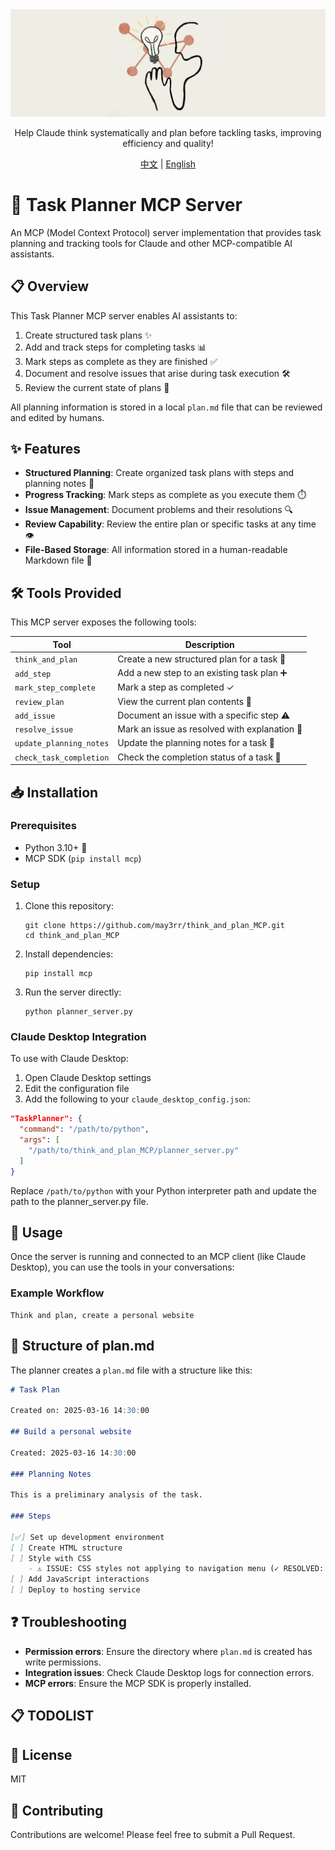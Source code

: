 <div style="text-align: center;">
    <img src="img/asset.jpg" alt="展示图片">
    <p>Help Claude think systematically and plan before tackling tasks, improving efficiency and quality!</p>
    <p>
        <a href="README_zh.md">中文</a> | <a href="README.md">English</a>
    </p>
</div>

# 📝 Task Planner MCP Server

An MCP (Model Context Protocol) server implementation that provides task planning and tracking tools for Claude and other MCP-compatible AI assistants.

## 📋 Overview

This Task Planner MCP server enables AI assistants to:

1. Create structured task plans ✨
2. Add and track steps for completing tasks 📊
3. Mark steps as complete as they are finished ✅
4. Document and resolve issues that arise during task execution 🛠️
5. Review the current state of plans 👀

All planning information is stored in a local `plan.md` file that can be reviewed and edited by humans.

## ✨ Features

- **Structured Planning**: Create organized task plans with steps and planning notes 📑
- **Progress Tracking**: Mark steps as complete as you execute them ⏱️
- **Issue Management**: Document problems and their resolutions 🔍
- **Review Capability**: Review the entire plan or specific tasks at any time 👁️
- **File-Based Storage**: All information stored in a human-readable Markdown file 📁

## 🛠️ Tools Provided

This MCP server exposes the following tools:

| Tool | Description |
|------|-------------|
| `think_and_plan` | Create a new structured plan for a task 🧠 |
| `add_step` | Add a new step to an existing task plan ➕ |
| `mark_step_complete` | Mark a step as completed ✓ |
| `review_plan` | View the current plan contents 📖 |
| `add_issue` | Document an issue with a specific step ⚠️ |
| `resolve_issue` | Mark an issue as resolved with explanation 🎯 |
| `update_planning_notes` | Update the planning notes for a task 📝 |
| `check_task_completion` | Check the completion status of a task 🔄 |

## 📥 Installation

### Prerequisites

- Python 3.10+ 🐍
- MCP SDK (`pip install mcp`)

### Setup

1. Clone this repository:
   ```
   git clone https://github.com/may3rr/think_and_plan_MCP.git
   cd think_and_plan_MCP
   ```

2. Install dependencies:
   ```
   pip install mcp
   ```

3. Run the server directly:
   ```
   python planner_server.py
   ```

### Claude Desktop Integration

To use with Claude Desktop:

1. Open Claude Desktop settings
2. Edit the configuration file
3. Add the following to your `claude_desktop_config.json`:

```json
"TaskPlanner": {
  "command": "/path/to/python",
  "args": [
    "/path/to/think_and_plan_MCP/planner_server.py"
  ]
}
```

Replace `/path/to/python` with your Python interpreter path and update the path to the planner_server.py file.

## 🚀 Usage

Once the server is running and connected to an MCP client (like Claude Desktop), you can use the tools in your conversations:

### Example Workflow
```
Think and plan, create a personal website
```

## 📄 Structure of plan.md

The planner creates a `plan.md` file with a structure like this:

```markdown
# Task Plan

Created on: 2025-03-16 14:30:00

## Build a personal website

Created: 2025-03-16 14:30:00

### Planning Notes

This is a preliminary analysis of the task.

### Steps

[✅] Set up development environment
[ ] Create HTML structure
[ ] Style with CSS
    - ⚠️ ISSUE: CSS styles not applying to navigation menu (✓ RESOLVED: Fixed by correcting CSS selector specificity)
[ ] Add JavaScript interactions
[ ] Deploy to hosting service
```

## ❓ Troubleshooting

- **Permission errors**: Ensure the directory where `plan.md` is created has write permissions.
- **Integration issues**: Check Claude Desktop logs for connection errors.
- **MCP errors**: Ensure the MCP SDK is properly installed.

## 📋 TODOLIST

## 📜 License

MIT

## 🤝 Contributing

Contributions are welcome! Please feel free to submit a Pull Request.